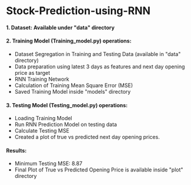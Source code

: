 # Stock-Prediction-using-RNN

#### 1. Dataset: Available under "data" directory

#### 2. Training Model (Training_model.py) operations:

- Dataset Segregation in Training and Testing Data (available in "data" directory)
- Data preparation using latest 3 days as features and next day opening price as target
- RNN Training Network
- Calculation of Training Mean Square Error (MSE)
- Saved Training Model inside "models" directory

#### 3. Testing Model (Testing_model.py) operations:

- Loading Training Model
- Run RNN Prediction Model on testing data
- Calculate Testing MSE
- Created a plot of true vs predicted next day opening prices.

#### Results:

- Minimum Testing MSE: 8.87
- Final Plot of True vs Predicted Opening Price is available inside "plot" directory

